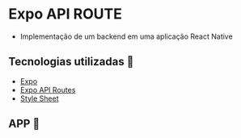 # Expo API ROUTE
- Implementação de um backend em uma aplicação React Native

## Tecnologias utilizadas :robot:

- [Expo](https://docs.expo.dev/)
- [Expo API Routes](https://docs.expo.dev/router/reference/api-routes/)
- [Style Sheet](https://reactnative.dev/docs/stylesheet)

## APP :iphone:
